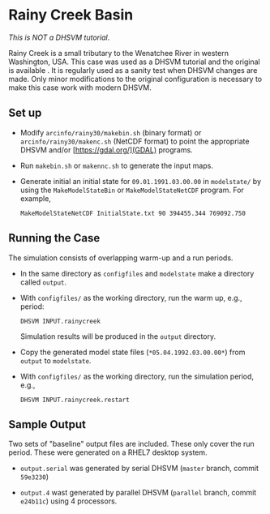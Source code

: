 # Rainy Creek Basin

*This is NOT a DHSVM tutorial*. 

Rainy Creek is a small tributary to the Wenatchee River in western
Washington, USA.  This case was used as a DHSVM tutorial and the
original is available [](here).  It is regularly used as a sanity test
when DHSVM changes are made. Only minor modifications to the original
configuration is necessary to make this case work with modern DHSVM.

## Set up

  * Modify `arcinfo/rainy30/makebin.sh` (binary format) or
    `arcinfo/rainy30/makenc.sh` (NetCDF format) to point
    the appropriate DHSVM and/or [https://gdal.org/](GDAL) programs.
    
  * Run `makebin.sh` or `makennc.sh` to generate the input maps.
    
  * Generate initial an initial state for `09.01.1991.03.00.00` in
    `modelstate/` by using the `MakeModelStateBin` or
    `MakeModelStateNetCDF` program.  For example,
    
    `MakeModelStateNetCDF InitialState.txt 90 394455.344 769092.750`

## Running the Case

The simulation consists of overlapping warm-up and a run periods.  

  * In the same directory as `configfiles` and `modelstate` make a
    directory called `output`.

  * With `configfiles/` as the working directory, run the warm up, e.g.,
    period:
    
    `DHSVM INPUT.rainycreek`
    
    Simulation results will be produced in the `output` directory.  

  * Copy the generated model state files (`*05.04.1992.03.00.00*`)
    from `output` to `modelstate`. 
    
  * With `configfiles/` as the working directory, run the simulation
    period, e.g., 
    
    `DHSVM INPUT.rainycreek.restart`

## Sample Output

Two sets of "baseline" output files are included.  These only cover
the run period.  These were generated on a RHEL7 desktop system. 

  * `output.serial` was generated by serial DHSVM (`master` branch,
    commit `59e3230`)
    
  * `output.4` wast generated by parallel DHSVM (`parallel` branch,
    commit `e24b11c`) using 4 processors.
